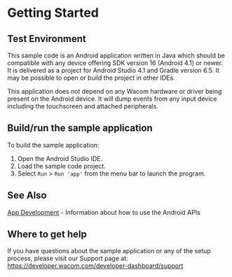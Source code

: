 # Getting Started

## Test Environment
This sample code is an Android application written in Java which should be compatible with any device offering SDK version 16 (Android 4.1) or newer. It is delivered as a project for Android Studio 4.1 and Gradle version 6.5. It may be possible to open or build the project in other IDEs.

This application does not depend on any Wacom hardware or driver being present on the Android device. It will dump events from any input device including the touchscreen and attached peripherals.

## Build/run the sample application
To build the sample application:

1. Open the Android Studio IDE.
2. Load the sample code project.
3. Select ```Run``` > ```Run 'app'```	 from the menu bar to launch the program.

## See Also

[App Development](https://developer-docs.wacom.com/android-digitizer/docs/app-development) - Information about how to use the Android APIs

## Where to get help
If you have questions about the sample application or any of the setup process, please visit our Support page at: https://developer.wacom.com/developer-dashboard/support